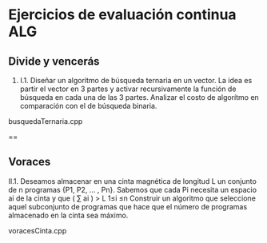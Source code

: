 # Ejercicios de evaluación continua ALG

## Divide y vencerás

1. I.1. Diseñar un algorítmo de búsqueda ternaria en un vector. La idea es partir el vector en 3
partes y activar recursivamente la función de búsqueda en cada una de las 3 partes. Analizar
el costo de algorítmo en comparación con el de búsqueda binaria.

busquedaTernaria.cpp

==

## Voraces

II.1. Deseamos almacenar en una cinta magnética de longitud L un conjunto de n programas
{P1, P2, ... , Pn}. Sabemos que cada Pi necesita un espacio ai de la cinta y que
( ∑ ai ) > L
1≤i ≤n
Construir un algoritmo que seleccione aquel subconjunto de programas que hace que el
número de programas almacenado en la cinta sea máximo.

voracesCinta.cpp
